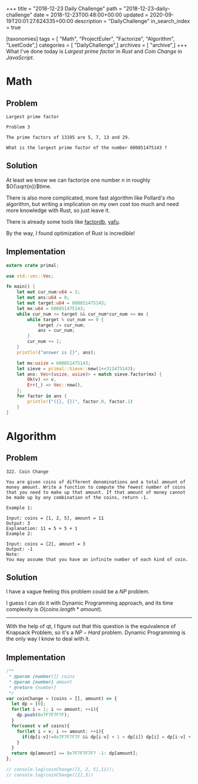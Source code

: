 +++
title = "2018-12-23 Daily Challenge"
path = "2018-12-23-daily-challenge"
date = 2018-12-23T00:48:00+00:00
updated = 2020-09-19T20:01:27.624335+00:00
description = "DailyChallenge"
in_search_index = true

[taxonomies]
tags = [ "Math", "ProjectEuler", "Factorize", "Algorithm", "LeetCode",]
categories = [ "DailyChallenge",]
archives = [ "archive",]
+++
What I've done today is *Largest prime factor* in *Rust* and *Coin Change* in *JavaScript*.

<!-- more -->

# Math

## Problem

```
Largest prime factor

Problem 3 

The prime factors of 13195 are 5, 7, 13 and 29.

What is the largest prime factor of the number 600851475143 ?
```

## Solution

At least we know we can factorize one number $n$ in roughly $O(\sqrt{n})$time.

There is also more complicated, more fast algorithm like Pollard's rho algorithm, but writing a implication on my own cost too much and need more knowledge with Rust, so just leave it.

There is already some tools like [factordb](http://factordb.com/), [yafu](https://github.com/DarkenCode/yafu).

By the way, I found optimization of Rust is incredible!

## Implementation

```rust
extern crate primal;

use std::vec::Vec;

fn main() {
    let mut cur_num:u64 = 2;
    let mut ans:u64 = 0;
    let mut target:u64 = 600851475143;
    let mx:u64 = 600851475143;
    while cur_num <= target && cur_num*cur_num <= mx {
        while target % cur_num == 0 {
            target /= cur_num;
            ans = cur_num;
        }
        cur_num += 1;
    }
    println!("answer is {}", ans);

    let mx:usize = 600851475143;
    let sieve = primal::Sieve::new(1<<311475143);
    let ans: Vec<(usize, usize)> = match sieve.factor(mx) {
        Ok(v) => v,
        Err(_) => Vec::new(),
    };
    for factor in ans {
        println!("({}, {})", factor.0, factor.1)
    }
}
```

# Algorithm

## Problem

```
322. Coin Change

You are given coins of different denominations and a total amount of money amount. Write a function to compute the fewest number of coins that you need to make up that amount. If that amount of money cannot be made up by any combination of the coins, return -1.

Example 1:

Input: coins = [1, 2, 5], amount = 11
Output: 3 
Explanation: 11 = 5 + 5 + 1
Example 2:

Input: coins = [2], amount = 3
Output: -1
Note:
You may assume that you have an infinite number of each kind of coin.
```

## Solution

I have a vague feeling this problem could be a $NP$ problem.

I guess I can do it with Dynamic Programming approach, and its time complexity is $O(coins.length*amount)$.

---

With the help of qt, I figure out that this question is the equivalence of Knapsack Problem, so it's a $NP-Hard$ problem. Dynamic Programming is the only way I know to deal with it.

## Implementation

```javascript
/**
 * @param {number[]} coins
 * @param {number} amount
 * @return {number}
 */
var coinChange = (coins = [], amount) => {
  let dp = [0];
  for(let i = 1; i <= amount; ++i){
    dp.push(0x7F7F7F7F);
  }
  for(const v of coins){
    for(let i = v; i <= amount; ++i){
      if(dp[i-v]!=0x7F7F7F7F && dp[i-v] + 1 < dp[i]) dp[i] = dp[i-v] + 1;
    }
  }
  return dp[amount] == 0x7F7F7F7F? -1: dp[amount];
};

// console.log(coinChange([1, 2, 5],11));
// console.log(coinChange([2],3))
```